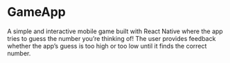 # GameApp
A simple and interactive mobile game built with React Native where the app tries to guess the number you’re thinking of! The user provides feedback whether the app’s guess is too high or too low until it finds the correct number.
